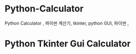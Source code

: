 # Python-Calculator
Python Calculator , 파이썬 계산기,  tkinter, python GUI, 파이썬 ,

<h1>Python Tkinter Gui Calculator</h1>
